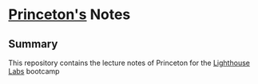 # [Princeton's](https://github.com/princeton98) Notes

## Summary
This repository contains the lecture notes of Princeton for the [Lighthouse Labs](https://www.lighthouselabs.ca/) bootcamp
